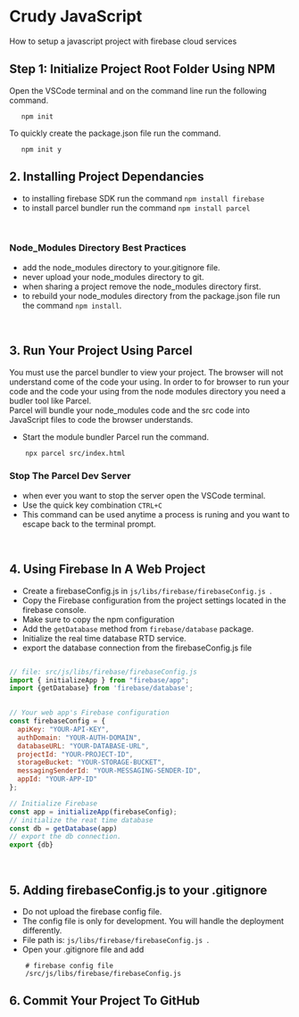 # Crudy JavaScript
How to setup a javascript project with firebase cloud services
 
## Step 1: Initialize Project Root Folder Using NPM
Open the VSCode terminal and on the command line run the following command.
```npm
   npm init
```
To quickly create the package.json file run the command.
```npm
   npm init y
```
 
## 2. Installing Project Dependancies
- to installing firebase SDK run the command ``` npm install firebase ```
- to install parcel bundler run the command ``` npm install parcel ```

<br> 

### Node_Modules Directory Best Practices
- add the node_modules directory to your.gitignore file.
- never upload your node_modules directory to git.
- when sharing a project remove the node_modules directory first.
- to rebuild your node_modules directory from the package.json file run the command ``` npm install ```.


<br> 

## 3. Run Your Project Using Parcel
You must use the parcel bundler to view your project. The browser will not understand come of the code your using. In order to for browser to run your code and the code your using from the node modules directory you need a budler tool like Parcel.  
Parcel will bundle your node_modules code and the src code into JavaScript files to code the browser understands.
- Start the module bundler Parcel run the command.
```bash
    npx parcel src/index.html
```

### Stop The Parcel Dev Server
- when ever you want to stop the server open the VSCode terminal.
- Use the quick key combination ```CTRL+C```
- This command can be used anytime a process is runing and you want to escape back to the terminal prompt.
 
 <br> 



## 4. Using Firebase In A Web Project
- Create a firebaseConfig.js in ```js/libs/firebase/firebaseConfig.js ```. 
- Copy the Firebase configuration from the project settings located in the firebase console.
- Make sure to copy the npm configuration
- Add the ```getDatabase``` method from ```firebase/database``` package.
- Initialize the real time database RTD service.
- export the database connection from the firebaseConfig.js file
 
 

```javascript

// file: src/js/libs/firebase/firebaseConfig.js
import { initializeApp } from "firebase/app";
import {getDatabase} from 'firebase/database';
 

// Your web app's Firebase configuration
const firebaseConfig = {
  apiKey: "YOUR-API-KEY",
  authDomain: "YOUR-AUTH-DOMAIN",
  databaseURL: "YOUR-DATABASE-URL",
  projectId: "YOUR-PROJECT-ID",
  storageBucket: "YOUR-STORAGE-BUCKET",
  messagingSenderId: "YOUR-MESSAGING-SENDER-ID",
  appId: "YOUR-APP-ID"
};

// Initialize Firebase
const app = initializeApp(firebaseConfig);
// initialize the reat time database
const db = getDatabase(app)
// export the db connection.
export {db}

```
<br> 

## 5. Adding firebaseConfig.js to your .gitignore
- Do not upload the firebase config file.
- The config file is only for development. You will handle the deployment differently.
- File path is: ```js/libs/firebase/firebaseConfig.js ```. 
- Open your .gitignore file and add
```.gitignore
    # firebase config file
    /src/js/libs/firebase/firebaseConfig.js
```

## 6. Commit Your Project To GitHub
 
 





